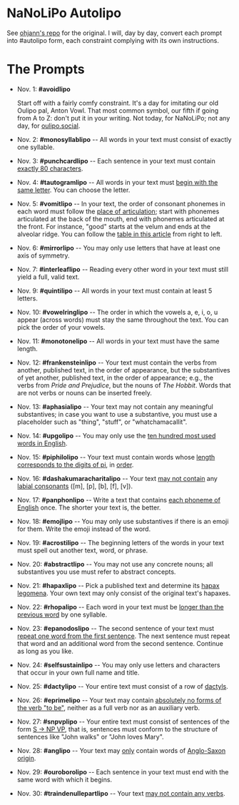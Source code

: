 # NaNoLiPo Autolipo
See [ohjann's repo](https://github.com/ojahnn/NaNoLiPo2018) for the original. I will, day by day, convert each prompt into #autolipo form, each constraint complying with its own instructions.

# The Prompts
* Nov. 1: **#avoidlipo**
    
    Start off with a fairly comfy constraint. It's a day for imitating our old Oulipo pal, Anton Vowl. That most common symbol, our fifth if going from A to Z: don't put it in your writing. Not today, for NaNoLiPo; not any day, for [oulipo.social](https://oulipo.social/).
* Nov. 2: **#monosyllablipo** -- All words in your text must consist of exactly one syllable.
* Nov. 3: **#punchcardlipo** -- Each sentence in your text must contain [exactly 80 characters](https://en.wikipedia.org/wiki/Punched_card#IBM_80-column_punched_card_format_and_character_codes).
* Nov. 4: **#tautogramlipo** -- All words in your text must [begin with the same letter](https://en.wikipedia.org/wiki/Tautogram). You can choose the letter.
* Nov. 5: **#vomitlipo** -- In your text, the order of consonant phonemes in each word must follow the [place of articulation](https://en.wikipedia.org/wiki/English_phonology); start with phonemes articulated at the back of the mouth, end with phonemes articulated at the front. For instance, "good" starts at the velum and ends at the alveolar ridge. You can follow the [table in this article](https://en.wikipedia.org/wiki/English_phonology#Consonants) from right to left.
* Nov. 6: **#mirrorlipo** -- You may only use letters that have at least one axis of symmetry.
* Nov. 7: **#interleaflipo** -- Reading every other word in your text must still yield a full, valid text.
* Nov. 9: **#quintilipo** -- All words in your text must contain at least 5 letters.
* Nov. 10: **#vowelringlipo** -- The order in which the vowels a, e, i, o, u appear (across words) must stay the same throughout the text. You can pick the order of your vowels.
* Nov. 11: **#monotonelipo** -- All words in your text must have the same length.
* Nov. 12: **#frankensteinlipo** -- Your text must contain the verbs from another, published text, in the order of appearance, but the substantives of yet another, published text, in the order of appearance; e.g., the verbs from _Pride and Prejudice_, but the nouns of _The Hobbit_. Words that are not verbs or nouns can be inserted freely.
* Nov. 13: **#aphasialipo** -- Your text may not contain any meaningful substantives; in case you want to use a substantive, you must use a placeholder such as "thing", "stuff", or "whatchamacallit".
* Nov. 14: **#upgolipo** -- You may only use the [ten hundred most used words in English](http://splasho.com/upgoer5/).
* Nov. 15: **#piphilolipo** -- Your text must contain words whose [length corresponds to the digits of pi](https://en.wikipedia.org/wiki/Piphilology), in [order](https://en.wikipedia.org/wiki/Pilish).
* Nov. 16: **#dashakumaracharitalipo** -- Your text [may not contain](https://en.wikipedia.org/wiki/Dashakumaracharita) any [labial consonants](https://en.wikipedia.org/wiki/Labial_consonant) ([m], [p], [b], [f], [v]).
* Nov. 17: **#panphonlipo** -- Write a text that contains [each phoneme of English](https://en.wikipedia.org/wiki/English_phonology) once. The shorter your text is, the better.
* Nov. 18: **#emojlipo** -- You may only use substantives if there is an emoji for them. Write the emoji instead of the word.
* Nov. 19: **#acrostilipo** -- The beginning letters of the words in your text must spell out another text, word, or phrase.
* Nov. 20: **#abstractlipo** -- You may not use any concrete nouns; all substantives you use must refer to abstract concepts.
* Nov. 21: **#hapaxlipo** -- Pick a published text and determine its [hapax legomena](https://en.wikipedia.org/wiki/Hapax_legomenon). Your own text may only consist of the original text's hapaxes.
* Nov. 22: **#rhopalipo** -- Each word in your text must be [longer than the previous word](https://www.merriam-webster.com/dictionary/rhopalic) by one syllable.
* Nov. 23: **#epanodoslipo** -- The second sentence of your text must [repeat one word from the first sentence](https://en.wikipedia.org/wiki/Epanodos). The next sentence must repeat that word and an additional word from the second sentence. Continue as long as you like.
* Nov. 24: **#selfsustainlipo** -- You may only use letters and characters that occur in your own full name and title.
* Nov. 25: **#dactylipo** -- Your entire text must consist of a row of [dactyls](https://en.wikipedia.org/wiki/Dactyl_(poetry)).
* Nov. 26: **#eprimelipo** -- Your text may contain [absolutely no forms of the verb "to be"](https://en.wikipedia.org/wiki/E-Prime), neither as a full verb nor as an auxiliary verb.
* Nov. 27: **#snpvplipo** -- Your entire text must consist of sentences of the form [S -> NP VP](https://en.wikipedia.org/wiki/Phrase_structure_rules), that is, sentences must conform to the structure of sentences like "John walks" or "John loves Mary".
* Nov. 28: **#anglipo** -- Your text may [only](https://en.wikipedia.org/wiki/Linguistic_purism_in_English) contain words of [Anglo-Saxon origin](https://en.wikipedia.org/wiki/List_of_English_words_of_Anglo-Saxon_origin).
* Nov. 29: **#ouroborolipo** -- Each sentence in your text must end with the same word with which it begins.
* Nov. 30: **#traindenullepartlipo** -- Your text [may not contain any verbs](https://en.wikipedia.org/wiki/Le_Train_de_Nulle_Part).
